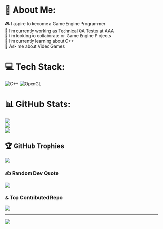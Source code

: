 # 💫 About Me:
🎮 I aspire to become a Game Engine Programmer<br>🔭 I’m currently working as Technical QA Tester at AAA<br>👯 I’m looking to collaborate on Game Engine Projects<br>🌱 I’m currently learning about C++ <br>💬 Ask me about Video Games<br>


# 💻 Tech Stack:
![C++](https://img.shields.io/badge/c++-%2300599C.svg?style=for-the-badge&logo=c%2B%2B&logoColor=white) ![OpenGL](https://img.shields.io/badge/OpenGL-%23FFFFFF.svg?style=for-the-badge&logo=opengl)
# 📊 GitHub Stats:
![](https://github-readme-stats.vercel.app/api?username=ssamjoel&theme=merko&hide_border=false&include_all_commits=true&count_private=true)<br/>
![](https://github-readme-streak-stats.herokuapp.com/?user=ssamjoel&theme=merko&hide_border=false)<br/>
![](https://github-readme-stats.vercel.app/api/top-langs/?username=ssamjoel&theme=merko&hide_border=false&include_all_commits=true&count_private=true&layout=compact)

## 🏆 GitHub Trophies
![](https://github-profile-trophy.vercel.app/?username=ssamjoel&theme=radical&no-frame=false&no-bg=true&margin-w=4)

### ✍️ Random Dev Quote
![](https://quotes-github-readme.vercel.app/api?type=horizontal&theme=radical)

### 🔝 Top Contributed Repo
![](https://github-contributor-stats.vercel.app/api?username=ssamjoel&limit=5&theme=dark&combine_all_yearly_contributions=true)

---
[![](https://visitcount.itsvg.in/api?id=ssamjoel&icon=0&color=0)](https://visitcount.itsvg.in)

<!-- Proudly created with GPRM ( https://gprm.itsvg.in ) -->
